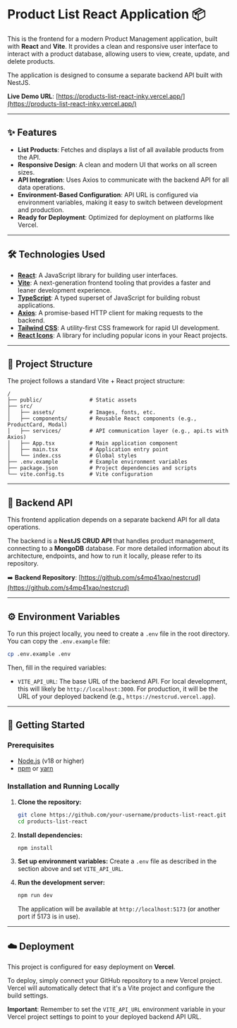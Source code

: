 # Product List React Application 📦

This is the frontend for a modern Product Management application, built with **React** and **Vite**. It provides a clean and responsive user interface to interact with a product database, allowing users to view, create, update, and delete products.

The application is designed to consume a separate backend API built with NestJS.

**Live Demo URL**: [https://products-list-react-inky.vercel.app/](https://products-list-react-inky.vercel.app/)

---

## ✨ Features

- **List Products**: Fetches and displays a list of all available products from the API.
- **Responsive Design**: A clean and modern UI that works on all screen sizes.
- **API Integration**: Uses Axios to communicate with the backend API for all data operations.
- **Environment-Based Configuration**: API URL is configured via environment variables, making it easy to switch between development and production.
- **Ready for Deployment**: Optimized for deployment on platforms like Vercel.

---

## 🛠️ Technologies Used

- **[React](https://react.dev/)**: A JavaScript library for building user interfaces.
- **[Vite](https://vitejs.dev/)**: A next-generation frontend tooling that provides a faster and leaner development experience.
- **[TypeScript](https://www.typescriptlang.org/)**: A typed superset of JavaScript for building robust applications.
- **[Axios](https://axios-http.com/)**: A promise-based HTTP client for making requests to the backend.
- **[Tailwind CSS](https://tailwindcss.com/)**: A utility-first CSS framework for rapid UI development.
- **[React Icons](https://react-icons.github.io/react-icons/)**: A library for including popular icons in your React projects.

---

## 📂 Project Structure

The project follows a standard Vite + React project structure:
```
/
├── public/               # Static assets
├── src/
│   ├── assets/           # Images, fonts, etc.
│   ├── components/       # Reusable React components (e.g., ProductCard, Modal)
│   ├── services/         # API communication layer (e.g., api.ts with Axios)
│   ├── App.tsx           # Main application component
│   ├── main.tsx          # Application entry point
│   └── index.css         # Global styles
├── .env.example          # Example environment variables
├── package.json          # Project dependencies and scripts
└── vite.config.ts        # Vite configuration
```
---

## 🔗 Backend API

This frontend application depends on a separate backend API for all data operations.

The backend is a **NestJS CRUD API** that handles product management, connecting to a **MongoDB** database. For more detailed information about its architecture, endpoints, and how to run it locally, please refer to its repository.

➡️ **Backend Repository**: [https://github.com/s4mp41xao/nestcrud](https://github.com/s4mp41xao/nestcrud)

---

## ⚙️ Environment Variables

To run this project locally, you need to create a `.env` file in the root directory. You can copy the `.env.example` file:

```bash
cp .env.example .env
```

Then, fill in the required variables:

- `VITE_API_URL`: The base URL of the backend API. For local development, this will likely be `http://localhost:3000`. For production, it will be the URL of your deployed backend (e.g., `https://nestcrud.vercel.app`).

---

## 🚀 Getting Started

### Prerequisites

- [Node.js](https://nodejs.org/en/) (v18 or higher)
- [npm](https://www.npmjs.com/) or [yarn](https://yarnpkg.com/)

### Installation and Running Locally

1.  **Clone the repository:**
    ```bash
    git clone https://github.com/your-username/products-list-react.git
    cd products-list-react
    ```

2.  **Install dependencies:**
    ```bash
    npm install
    ```

3.  **Set up environment variables:**
    Create a `.env` file as described in the section above and set `VITE_API_URL`.

4.  **Run the development server:**
    ```bash
    npm run dev
    ```
    The application will be available at `http://localhost:5173` (or another port if 5173 is in use).

---

## ☁️ Deployment

This project is configured for easy deployment on **Vercel**.

To deploy, simply connect your GitHub repository to a new Vercel project. Vercel will automatically detect that it's a Vite project and configure the build settings.

**Important**: Remember to set the `VITE_API_URL` environment variable in your Vercel project settings to point to your deployed backend API URL.
